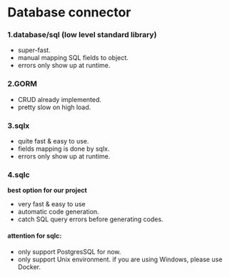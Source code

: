 # Database connector

### 1.database/sql (low level standard library)

* super-fast.
* manual mapping SQL fields to object.
* errors only show up at runtime.

### 2.GORM

* CRUD already implemented.
* pretty slow on high load.

### 3.sqlx

* quite fast & easy to use.
* fields mapping is done by sqlx.
* errors only show up at runtime.

### 4.sqlc

**best option for our project**

* very fast & easy to use
* automatic code generation.
* catch SQL query errors before generating codes.

#### attention for sqlc:

* only support PostgresSQL for now.
* only support Unix environment. if you are using Windows, please use Docker.
